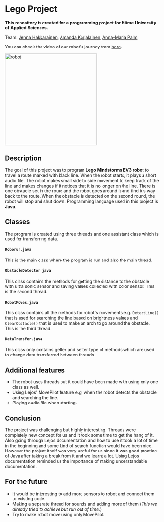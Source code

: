 # Lego Project
 
**This repository is created for a programming project for Häme University of Applied Sciences.**

Team: [Jenna Hakkarainen](https://github.com/jenhakk), [Amanda Karjalainen](https://github.com/amakarj), [Anna-Maria Palm](https://github.com/A-d-f) 

You can check the video of our robot's journey from [here](https://youtu.be/hL_jN5R5qOU).

<img width="300" alt="robot" src="https://user-images.githubusercontent.com/75015030/208305557-80459835-a07d-4fee-8d2f-de2dbd618304.png">


## Description

The goal of this project was to program **Lego Mindstorms EV3 robot** to travel a route marked with black line. When the robot starts, it plays a short audio file. The robot makes small side to side movement to keep track of the line and makes changes if it notices that it is no longer on the line. There is one obstacle set in the route and the robot goes around it and find it's way back to the route. When the obstacle is detected on the second round, the robot will stop and shut down. Programming language used in this project is **Java**.


## Classes

The program is created using three threads and one assistant class which is used for transferring data.

#### `Roborun.java`
This is the main class where the program is run and also the main thread.

#### `ObstacleDetector.java`
This class contains the methods for getting the distance to the obstacle with ultra sonic sensor and saving values collected with color sensor. This is the second thread.

#### `RobotMoves.java`
This class contains all the methods for robot's movements e.g. `DetectLine()` that is used for searching the line based on brightness values and `ClearObstacle()` that is used to make an arch to go around the obstacle. This is the third thread.

#### `DataTransfer.java`
This class only contains getter and setter type of methods which are used to change data transferred between threads.


## Additional features

* The robot uses threads but it could have been made with using only one class as well. 
* Using Lejos' MovePilot feature e.g. when the robot detects the obstacle and searching the line.
* Playing audio file when starting.


## Conclusion

The project was challenging but highly interesting. Threads were completely new concept for us and it took some time to get the hang of it. Also going through Lejos documentation and how to use it took a lot of time in the beginning and some kind of search function would have been nice. However the project itself was very useful for us since it was good practice of Java after taking a break from it and we learnt a lot. Using Lejos documentation reminded us the importance of making understandable documentation. 

## For the future

* It would be interesting to add more sensors to robot and connect them to existing code.
* Making a separate thread for sounds and adding more of them (*This we already tried to achieve but run out of time.*)
* Try to make robot move using only MovePilot.
